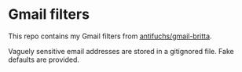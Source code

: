 # Gmail filters

This repo contains my Gmail filters from [antifuchs/gmail-britta][britta].

[britta]: https://github.com/antifuchs/gmail-britta

Vaguely sensitive email addresses are stored in a gitignored file. Fake defaults are provided.

